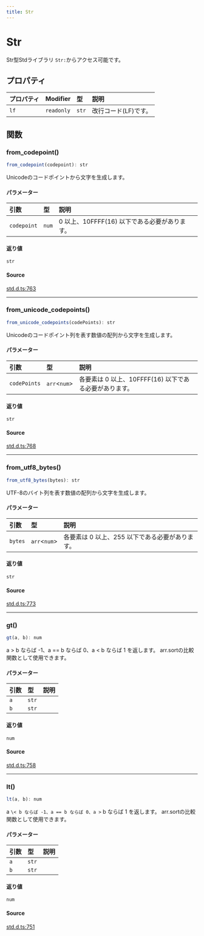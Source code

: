 ```yaml
---
title: Str
---
```


# Str

Str型Stdライブラリ
`Str:`からアクセス可能です。

## プロパティ

| プロパティ | Modifier | 型 | 説明 |
| :------ | :------ | :------ | :------ |
| `lf` | `readonly` | `str` | 改行コード(LF)です。 |

## 関数

### from\_codepoint()

```ts
from_codepoint(codepoint): str
```

Unicodeのコードポイントから文字を生成します。

#### パラメーター

| 引数 | 型 | 説明 |
| :------ | :------ | :------ |
| `codepoint` | `num` | 0 以上、10FFFF(16) 以下である必要があります。 |

#### 返り値

`str`

#### Source

[std.d.ts:763](https://github.com/slofp/aitslib/blob/1ed98771d7c48e377ec0f281f31b5b28ab0eeca0/src/std.d.ts#L763)

***

### from\_unicode\_codepoints()

```ts
from_unicode_codepoints(codePoints): str
```

Unicodeのコードポイント列を表す数値の配列から文字を生成します。

#### パラメーター

| 引数 | 型 | 説明 |
| :------ | :------ | :------ |
| `codePoints` | `arr`\<`num`\> | 各要素は 0 以上、10FFFF(16) 以下である必要があります。 |

#### 返り値

`str`

#### Source

[std.d.ts:768](https://github.com/slofp/aitslib/blob/1ed98771d7c48e377ec0f281f31b5b28ab0eeca0/src/std.d.ts#L768)

***

### from\_utf8\_bytes()

```ts
from_utf8_bytes(bytes): str
```

UTF-8のバイト列を表す数値の配列から文字を生成します。

#### パラメーター

| 引数 | 型 | 説明 |
| :------ | :------ | :------ |
| `bytes` | `arr`\<`num`\> | 各要素は 0 以上、255 以下である必要があります。 |

#### 返り値

`str`

#### Source

[std.d.ts:773](https://github.com/slofp/aitslib/blob/1ed98771d7c48e377ec0f281f31b5b28ab0eeca0/src/std.d.ts#L773)

***

### gt()

```ts
gt(a, b): num
```

a > b ならば -1、a == b ならば 0、a \< b ならば 1 を返します。
arr.sortの比較関数として使用できます。

#### パラメーター

| 引数 | 型 | 説明 |
| :------ | :------ | :------ |
| `a` | `str` |  |
| `b` | `str` |  |

#### 返り値

`num`

#### Source

[std.d.ts:758](https://github.com/slofp/aitslib/blob/1ed98771d7c48e377ec0f281f31b5b28ab0eeca0/src/std.d.ts#L758)

***

### lt()

```ts
lt(a, b): num
```

a `\< b ならば -1、a == b ならば 0、a >` b ならば 1 を返します。
arr.sortの比較関数として使用できます。

#### パラメーター

| 引数 | 型 | 説明 |
| :------ | :------ | :------ |
| `a` | `str` |  |
| `b` | `str` |  |

#### 返り値

`num`

#### Source

[std.d.ts:751](https://github.com/slofp/aitslib/blob/1ed98771d7c48e377ec0f281f31b5b28ab0eeca0/src/std.d.ts#L751)
